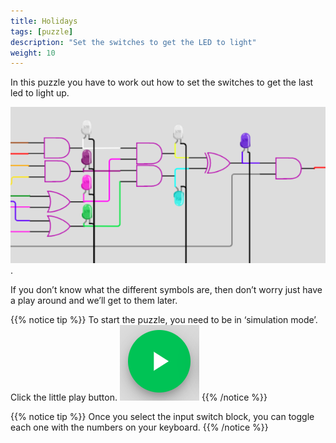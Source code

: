 ```yaml
---
title: Holidays
tags: [puzzle]
description: "Set the switches to get the LED to light"
weight: 10
---
```


In this puzzle you have to work out how to set the switches to get the last led to light up. 

[![holiday](images/holiday.png)](https://wokwi.com/projects/343783725928022610).

If you don’t know what the different symbols are, then don’t worry just have a play around and we’ll get to them later.

{{% notice tip %}}
To start the puzzle, you need to be in ‘simulation mode’. Click the little play button.  ![play](images/playbutton.png?width=80)
{{% /notice %}}

{{% notice tip %}}
Once you select the input switch block, you can toggle each one with the numbers on your keyboard.
{{% /notice %}}
